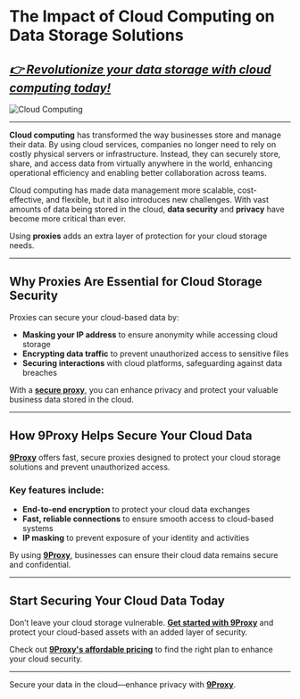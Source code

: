 # The Impact of Cloud Computing on Data Storage Solutions

## *[👉 Revolutionize your data storage with cloud computing today!](https://the9proxy.short.gy/pricing-github-james2k4)*

![Cloud Computing](https://sydneyobserver.com.au/wp-content/uploads/2014/02/cloud-services.jpg)

---

**Cloud computing** has transformed the way businesses store and manage their data. By using cloud services, companies no longer need to rely on costly physical servers or infrastructure. Instead, they can securely store, share, and access data from virtually anywhere in the world, enhancing operational efficiency and enabling better collaboration across teams.

Cloud computing has made data management more scalable, cost-effective, and flexible, but it also introduces new challenges. With vast amounts of data being stored in the cloud, **data security** and **privacy** have become more critical than ever.

Using **proxies** adds an extra layer of protection for your cloud storage needs.

---

## Why Proxies Are Essential for Cloud Storage Security

Proxies can secure your cloud-based data by:
- **Masking your IP address** to ensure anonymity while accessing cloud storage
- **Encrypting data traffic** to prevent unauthorized access to sensitive files
- **Securing interactions** with cloud platforms, safeguarding against data breaches

With a [**secure proxy**](https://the9proxy.short.gy/pricing-github-james2k4), you can enhance privacy and protect your valuable business data stored in the cloud.

---

## How 9Proxy Helps Secure Your Cloud Data

[**9Proxy**](https://the9proxy.short.gy/home-github-james2k4) offers fast, secure proxies designed to protect your cloud storage solutions and prevent unauthorized access.

### Key features include:
- **End-to-end encryption** to protect your cloud data exchanges
- **Fast, reliable connections** to ensure smooth access to cloud-based systems
- **IP masking** to prevent exposure of your identity and activities

By using [**9Proxy**](https://the9proxy.short.gy/home-github-james2k4), businesses can ensure their cloud data remains secure and confidential.

---

## Start Securing Your Cloud Data Today

Don’t leave your cloud storage vulnerable. [**Get started with 9Proxy**](https://the9proxy.short.gy/pricing-github-james2k4) and protect your cloud-based assets with an added layer of security.

Check out [**9Proxy's affordable pricing**](https://the9proxy.short.gy/pricing-github-james2k4) to find the right plan to enhance your cloud security.

---

Secure your data in the cloud—enhance privacy with [**9Proxy**](https://the9proxy.short.gy/home-github-james2k4).
